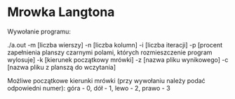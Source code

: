 # Mrowka Langtona

Wywołanie programu:

./a.out -m [liczba wierszy] -n [liczba kolumn] -i [liczba iteracji] -p [procent zapełnienia planszy czarnymi polami, których rozmieszczenie program wylosuje] -k [kierunek początkowy mrówki] -z [nazwa pliku wynikowego] -c [nazwa pliku z planszą do wczytania] 

Możliwe początkowe kierunki mrówki (przy wywołaniu należy podać odpowiedni numer): 
góra - 0, dół - 1, lewo - 2, prawo - 3 

